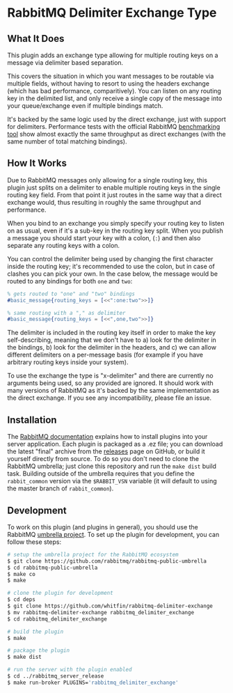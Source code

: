 # RabbitMQ Delimiter Exchange Type

## What It Does

This plugin adds an exchange type allowing for multiple routing keys
on a message via delimiter based separation.

This covers the situation in which you want messages to be routable
via multiple fields, without having to resort to using the headers
exchange (which has bad performance, comparitively). You can listen
on any routing key in the delimited list, and only receive a single
copy of the message into your queue/exchange even if multiple bindings
match.

It's backed by the same logic used by the direct exchange, just with
support for delimiters. Performance tests with the official RabbitMQ
[benchmarking tool](https://github.com/rabbitmq/rabbitmq-perf-test)
show almost exactly the same throughput as direct exchanges (with
the same number of total matching bindings).

## How It Works

Due to RabbitMQ messages only allowing for a single routing key, this
plugin just splits on a delimiter to enable multiple routing keys in
the single routing key field. From that point it just routes in the
same way that a direct exchange would, thus resulting in roughly the
same throughput and performance.

When you bind to an exchange you simply specify your routing key to
listen on as usual, even if it's a sub-key in the routing key split.
When you publish a message you should start your key with a colon,
(`:`) and then also separate any routing keys with a colon.

You can control the delimiter being used by changing the first character
inside the routing key; it's recommended to use the colon, but in case
of clashes you can pick your own. In the case below, the message would
be routed to any bindings for both `one` and `two`:

```erlang
% gets routed to "one" and "two" bindings
#basic_message{routing_keys = [<<":one:two">>]}

% same routing with a "," as delimiter
#basic_message{routing_keys = [<<",one,two">>]}
```

The delimiter is included in the routing key itself in order to make the
key self-describing, meaning that we don't have to a) look for the delimiter
in the bindings, b) look for the delimiter in the headers, and c) we can
allow different delimiters on a per-message basis (for example if you have
arbitrary routing keys inside your system).

To use the exchange the type is "x-delimiter" and there are currently no
arguments being used, so any provided are ignored. It should work with many
versions of RabbitMQ as it's backed by the same implementation as the direct
exchange. If you see any incompatibility, please file an issue.

## Installation

The [RabbitMQ documentation](https://www.rabbitmq.com/installing-plugins.html)
explains how to install plugins into your server application. Each plugin is
packaged as a .ez file; you can download the latest "final" archive from the
[releases](https://github.com/whitfin/rabbitmq-delimiter-exchange/releases)
page on GitHub, or build it yourself directly from source. To do so you don't
need to clone the RabbitMQ umbrella; just clone this repository and run the
`make dist` build task. Building outside of the umbrella requires that you
define the `rabbit_common` version via the `$RABBIT_VSN` variable (it will
default to using the master branch of `rabbit_common`).

## Development

To work on this plugin (and plugins in general), you should use the RabbitMQ
[umbrella project](https://github.com/rabbitmq/rabbitmq-public-umbrella). To
set up the plugin for development, you can follow these steps:

```bash
# setup the umbrella project for the RabbitMQ ecosystem
$ git clone https://github.com/rabbitmq/rabbitmq-public-umbrella
$ cd rabbitmq-public-umbrella
$ make co
$ make

# clone the plugin for development
$ cd deps
$ git clone https://github.com/whitfin/rabbitmq-delimiter-exchange
$ mv rabbitmq-delimiter-exchange rabbitmq_delimiter_exchange
$ cd rabbitmq_delimiter_exchange

# build the plugin
$ make

# package the plugin
$ make dist

# run the server with the plugin enabled
$ cd ../rabbitmq_server_release
$ make run-broker PLUGINS='rabbitmq_delimiter_exchange'
```
